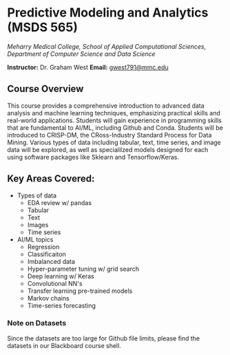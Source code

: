 # Predictive Modeling and Analytics (MSDS 565)
*Meharry Medical College, School of Applied Computational Sciences, Department of Computer Science and Data Science*

**Instructor:** Dr. Graham West
**Email:** gwest791@mmc.edu

## Course Overview
This course provides a comprehensive introduction to advanced data analysis and machine learning techniques, emphasizing practical skills and real-world applications. Students will gain experience in programming skills that are fundamental to AI/ML, including Github and Conda. Students will be introduced to CRISP-DM, the CRoss-Industry Standard Process for Data Mining. Various types of data including tabular, text, time series, and image data will be explored, as well as specialilzed models designed for each using software packages like Sklearn and Tensorflow/Keras.

## Key Areas Covered:
- Types of data
  - EDA review w/ pandas
  - Tabular
  - Text
  - Images
  - Time series
- AI/ML topics
  - Regression
  - Classificaiton
  - Imbalanced data
  - Hyper-parameter tuning w/ grid search
  - Deep learning w/ Keras
  - Convolutional NN's
  - Transfer learning pre-trained models
  - Markov chains
  - Time-series forecasting

### Note on Datasets
Since the datasets are too large for Github file limits, please find the datasets in our Blackboard course shell.
